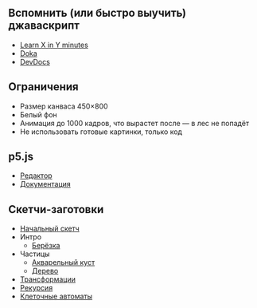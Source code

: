 ## Вспомнить (или быстро выучить) джаваскрипт
- [Learn X in Y minutes](https://learnxinyminutes.com/docs/ru-ru/javascript-ru)
- [Doka](https://doka.guide/js/)
- [DevDocs](https://devdocs.io/javascript)

## Ограничения
- Размер канваса 450×800
- Белый фон
- Анимация до 1000 кадров, что вырастет после — в лес не попадёт
- Не использовать готовые картинки, только код

## p5.js
- [Редактор](https://editor.p5js.org/illus0r/sketches/xYPs1T6v8)
- [Документация](https://p5js.org/reference/)

## Скетчи-заготовки
- [Начальный скетч](https://editor.p5js.org/illus0r/sketches/xYPs1T6v8)
- Интро
  - [Берёзка](https://editor.p5js.org/illus0r/sketches/QrRydeTCo)
- Частицы
  - [Акварельный куст](https://editor.p5js.org/illus0r/sketches/vR3rwoh16)
  - [Дерево](https://editor.p5js.org/illus0r/sketches/V-23MEDQl)
- [Трансформации](https://editor.p5js.org/illus0r/sketches/HIbtKrXpR)
- [Рекурсия](https://editor.p5js.org/illus0r/sketches/BuH3lHnjP)
- [Клеточные автоматы](https://editor.p5js.org/illus0r/sketches/T9CWqCJb7)
